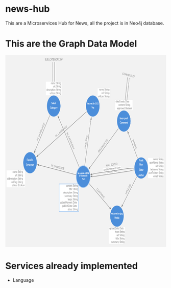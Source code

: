 # news-hub
This are a Microservices Hub for News, all the project is in Neo4j database.

# This are the Graph Data Model
<img height="600" src="https://github.com/daironpf/news-hub/blob/main/resources/Graph%20Data%20Model.png" width="800"/>

# Services already implemented
* Language